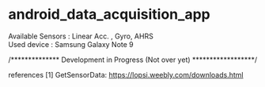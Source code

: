 # android_data_acquisition_app



  Available Sensors : Linear Acc. , Gyro, AHRS  
  Used device : Samsung Galaxy Note 9
  
  /************** Development in Progress (Not over yet) ******************/
  
 references
 [1] GetSensorData: https://lopsi.weebly.com/downloads.html
  
